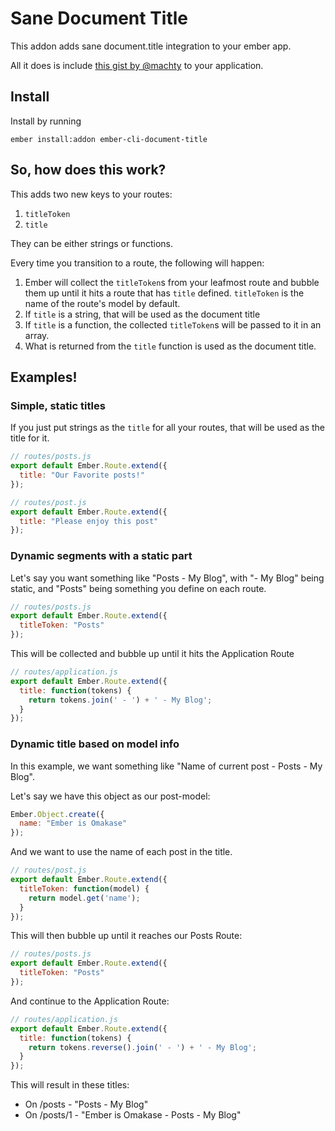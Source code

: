 # Sane Document Title
This addon adds sane document.title integration to your ember app.

All it does is include [this gist by @machty](https://gist.github.com/machty/8413411) to your application.

## Install
Install by running
```
ember install:addon ember-cli-document-title
```

## So, how does this work?
This adds two new keys to your routes:

1. `titleToken`
2. `title`

They can be either strings or functions.

Every time you transition to a route, the following will happen:

1. Ember will collect the `titleToken`s from your leafmost route and
   bubble them up until it hits a route that has `title` defined.
   `titleToken` is the name of the route's model by default.
2. If `title` is a string, that will be used as the document title
3. If `title` is a function, the collected `titleToken`s will be passed
   to it in an array.
4. What is returned from the `title` function is used as the document
   title.

## Examples!

### Simple, static titles
If you just put strings as the `title` for all your routes, that will be
used as the title for it.

```js
// routes/posts.js
export default Ember.Route.extend({
  title: "Our Favorite posts!"
});

// routes/post.js
export default Ember.Route.extend({
  title: "Please enjoy this post"
});
```

### Dynamic segments with a static part
Let's say you want something like "Posts - My Blog", with "- My Blog"
being static, and "Posts" being something you define on each route.

```js
// routes/posts.js
export default Ember.Route.extend({
  titleToken: "Posts"
});
```

This will be collected and bubble up until it hits the Application Route
```js
// routes/application.js
export default Ember.Route.extend({
  title: function(tokens) {
    return tokens.join(' - ') + ' - My Blog';
  }
});
```

### Dynamic title based on model info
In this example, we want something like "Name of current post - Posts -
My Blog".

Let's say we have this object as our post-model:

```js
Ember.Object.create({
  name: "Ember is Omakase"
});
```
And we want to use the name of each post in the title.

```js
// routes/post.js
export default Ember.Route.extend({
  titleToken: function(model) {
    return model.get('name');
  }
});
```

This will then bubble up until it reaches our Posts Route:

```js
// routes/posts.js
export default Ember.Route.extend({
  titleToken: "Posts"
});
```

And continue to the Application Route:

```js
// routes/application.js
export default Ember.Route.extend({
  title: function(tokens) {
    return tokens.reverse().join(' - ') + ' - My Blog';
  }
});
```

This will result in these titles:
- On /posts - "Posts - My Blog"
- On /posts/1 - "Ember is Omakase - Posts - My Blog"
